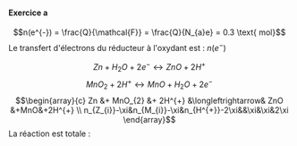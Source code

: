 #### Exercice a
$$n(e^{-}) = \frac{Q}{\mathcal{F}} = \frac{Q}{N_{a}e} = 0.3 \text{ mol}$$
Le transfert d'électrons du réducteur à l'oxydant est : $n(e^{-})$

$$Zn + H_{2}O + 2e^{-}\leftrightarrow ZnO + 2H^{+}$$
$$MnO_{2} + 2H^{+} \leftrightarrow MnO + H_{2}O + 2e^{-}$$
$$\begin{array}{c}
Zn &+ MnO_{2} &+ 2H^{+} &\longleftrightarrow& ZnO &+MnO&+2H^{+} \\
n_{Z_{i}}-\xi&n_{M_{i}}-\xi&n_{H^{+}}-2\xi&&\xi&\xi&2\xi
\end{array}$$
La réaction est totale :
$$$$